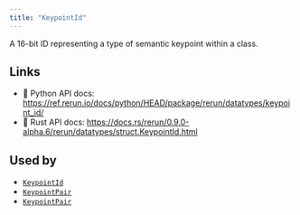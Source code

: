 ```yaml
---
title: "KeypointId"
---
```


A 16-bit ID representing a type of semantic keypoint within a class.


## Links
 * 🐍 Python API docs: https://ref.rerun.io/docs/python/HEAD/package/rerun/datatypes/keypoint_id/
 * 🦀 Rust API docs: https://docs.rs/rerun/0.9.0-alpha.6/rerun/datatypes/struct.KeypointId.html


## Used by

* [`KeypointId`](../components/keypoint_id.md)
* [`KeypointPair`](../datatypes/keypoint_pair.md)
* [`KeypointPair`](../datatypes/keypoint_pair.md)
